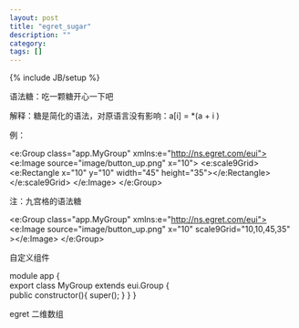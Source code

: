 ```yaml
---
layout: post
title: "egret_sugar"
description: ""
category: 
tags: []
---
```

{% include JB/setup %}

语法糖：吃一颗糖开心一下吧

解释：糖是简化的语法，对原语言没有影响：a[i] = *(a + i )

例：

<e:Group class="app.MyGroup" xmlns:e="http://ns.egret.com/eui">
    <e:Image source="image/button_up.png" x="10">
        <e:scale9Grid>
            <e:Rectangle x="10" y="10" width="45" height="35"></e:Rectangle>
        </e:scale9Grid> 
    </e:Image>
</e:Group>

注：九宫格的语法糖

<e:Group class="app.MyGroup" xmlns:e="http://ns.egret.com/eui">
    <e:Image source="image/button_up.png" x="10" scale9Grid="10,10,45,35" ></e:Image>
</e:Group>


自定义组件

module app {   
    export class MyGroup extends eui.Group {       
        public constructor(){
            super();
        }
    }
}


egret 二维数组
